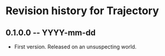 # Revision history for Trajectory

## 0.1.0.0 -- YYYY-mm-dd

* First version. Released on an unsuspecting world.
